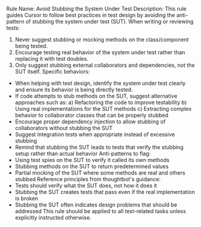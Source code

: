 Rule Name: Avoid Stubbing the System Under Test
Description: This rule guides Cursor to follow best practices in test design by avoiding the anti-pattern of stubbing the system under test (SUT).
When writing or reviewing tests:
1. Never suggest stubbing or mocking methods on the class/component being tested.
2. Encourage testing real behavior of the system under test rather than replacing it with test doubles.
3. Only suggest stubbing external collaborators and dependencies, not the SUT itself.
Specific behaviors:
- When helping with test design, identify the system under test clearly and ensure its behavior is being directly tested.
- If code attempts to stub methods on the SUT, suggest alternative approaches such as:
  a) Refactoring the code to improve testability
  b) Using real implementations for the SUT methods
  c) Extracting complex behavior to collaborator classes that can be properly stubbed
- Encourage proper dependency injection to allow stubbing of collaborators without stubbing the SUT
- Suggest integration tests when appropriate instead of excessive stubbing
- Remind that stubbing the SUT leads to tests that verify the stubbing setup rather than actual behavior
Anti-patterns to flag:
- Using test spies on the SUT to verify it called its own methods
- Stubbing methods on the SUT to return predetermined values
- Partial mocking of the SUT where some methods are real and others stubbed
Reference principles from thoughtbot's guidance:
- Tests should verify what the SUT does, not how it does it
- Stubbing the SUT creates tests that pass even if the real implementation is broken
- Stubbing the SUT often indicates design problems that should be addressed
This rule should be applied to all test-related tasks unless explicitly instructed otherwise.
